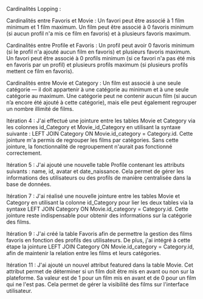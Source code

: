 Cardinalités Lopping :

Cardinalités entre Favoris et Movie :
Un favori peut être associé à 1 film minimum et 1 film maximum.
Un film peut être associé à 0 favoris minimum (si aucun profil n'a mis ce film en favoris) et à plusieurs favoris maximum.

Cardinalités entre Profile et Favoris :
Un profil peut avoir 0 favoris minimum (si le profil n'a ajouté aucun film en favoris) et plusieurs favoris maximum.
Un favori peut être associé à 0 profils minimum (si ce favori n'a pas été mis en favoris par un profil) et plusieurs profils maximum (si plusieurs profils mettent ce film en favoris).

Cardinalités entre Movie et Category :
Un film est associé à une seule catégorie — il doit appartenir à une catégorie au minimum et à une seule catégorie au maximum.
Une catégorie peut ne contenir aucun film (si aucun n’a encore été ajouté à cette catégorie), mais elle peut également regrouper un nombre illimité de films.

Itération 4 :
J'ai effectué une jointure entre les tables Movie et Category via les colonnes id_Category et Movie_id_Category en utilisant la syntaxe suivante : LEFT JOIN Category ON Movie.id_category = Category.id. Cette jointure m'a permis de regrouper les films par catégories. Sans cette jointure, la fonctionnalité de regroupement n'aurait pas fonctionné correctement.

Itération 5 :
J'ai ajouté une nouvelle table Profile contenant les attributs suivants : name, id, avatar et date_naissance. Cela permet de gérer les informations des utilisateurs ou des profils de manière centralisée dans la base de données.

Itération 7 :
J'ai réalisé une nouvelle jointure entre les tables Movie et Category en utilisant la colonne id_Category pour lier les deux tables via la syntaxe LEFT JOIN Category ON Movie.id_category = Category.id. Cette jointure reste indispensable pour obtenir des informations sur la catégorie des films.

Itération 9 :
J'ai créé la table Favoris afin de permettre la gestion des films favoris en fonction des profils des utilisateurs. De plus, j'ai intégré à cette étape la jointure LEFT JOIN Category ON Movie.id_category = Category.id, afin de maintenir la relation entre les films et leurs catégories.

Itération 11 :
J'ai ajouté un nouvel attribut featured dans la table Movie. Cet attribut permet de déterminer si un film doit être mis en avant ou non sur la plateforme. Sa valeur est de 1 pour un film mis en avant et de 0 pour un film qui ne l'est pas. Cela permet de gérer la visibilité des films sur l'interface utilisateur.
